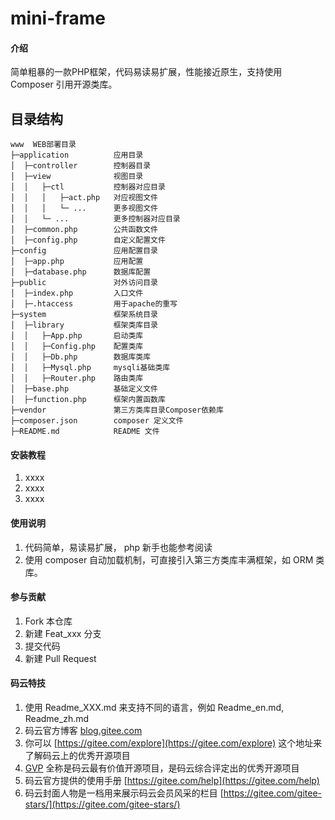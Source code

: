 # mini-frame

#### 介绍
简单粗暴的一款PHP框架，代码易读易扩展，性能接近原生，支持使用 Composer 引用开源类库。

## 目录结构
```
www  WEB部署目录
├─application          应用目录
│  ├─controller        控制器目录
│  ├─view              视图目录
│  │   ├─ctl           控制器对应目录
│  │   │   ├─act.php   对应视图文件
│  │   │   └─ ...      更多视图文件
│  │   └─ ...          更多控制器对应目录
│  ├─common.php        公共函数文件
│  ├─config.php        自定义配置文件
├─config               应用配置目录
│  ├─app.php           应用配置
│  ├─database.php      数据库配置
├─public               对外访问目录
│  ├─index.php         入口文件
│  ├─.htaccess         用于apache的重写
├─system               框架系统目录
│  ├─library           框架类库目录
│  │   ├─App.php       启动类库
│  │   ├─Config.php    配置类库
│  │   ├─Db.php        数据库类库
│  │   ├─Mysql.php     mysqli基础类库
│  │   ├─Router.php    路由类库
│  ├─base.php          基础定义文件
│  ├─function.php      框架内置函数库
├─vendor               第三方类库目录Composer依赖库
├─composer.json        composer 定义文件
├─README.md            README 文件

```


#### 安装教程

1.  xxxx
2.  xxxx
3.  xxxx


#### 使用说明

1.  代码简单，易读易扩展， php 新手也能参考阅读
2.  使用 composer 自动加载机制，可直接引入第三方类库丰满框架，如 ORM 类库。 

#### 参与贡献

1.  Fork 本仓库
2.  新建 Feat_xxx 分支
3.  提交代码
4.  新建 Pull Request


#### 码云特技

1.  使用 Readme\_XXX.md 来支持不同的语言，例如 Readme\_en.md, Readme\_zh.md
2.  码云官方博客 [blog.gitee.com](https://blog.gitee.com)
3.  你可以 [https://gitee.com/explore](https://gitee.com/explore) 这个地址来了解码云上的优秀开源项目
4.  [GVP](https://gitee.com/gvp) 全称是码云最有价值开源项目，是码云综合评定出的优秀开源项目
5.  码云官方提供的使用手册 [https://gitee.com/help](https://gitee.com/help)
6.  码云封面人物是一档用来展示码云会员风采的栏目 [https://gitee.com/gitee-stars/](https://gitee.com/gitee-stars/)
